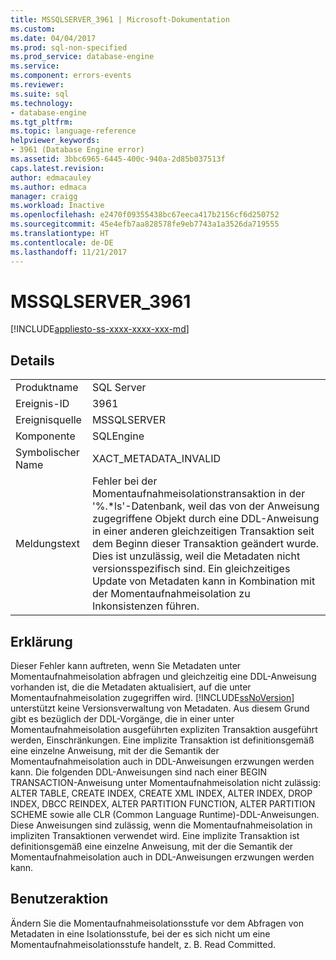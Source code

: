 ```yaml
---
title: MSSQLSERVER_3961 | Microsoft-Dokumentation
ms.custom: 
ms.date: 04/04/2017
ms.prod: sql-non-specified
ms.prod_service: database-engine
ms.service: 
ms.component: errors-events
ms.reviewer: 
ms.suite: sql
ms.technology:
- database-engine
ms.tgt_pltfrm: 
ms.topic: language-reference
helpviewer_keywords:
- 3961 (Database Engine error)
ms.assetid: 3bbc6965-6445-400c-940a-2d85b037513f
caps.latest.revision: 
author: edmacauley
ms.author: edmaca
manager: craigg
ms.workload: Inactive
ms.openlocfilehash: e2470f09355438bc67eeca417b2156cf6d250752
ms.sourcegitcommit: 45e4efb7aa828578fe9eb7743a1a3526da719555
ms.translationtype: HT
ms.contentlocale: de-DE
ms.lasthandoff: 11/21/2017
---
```

# <a name="mssqlserver3961"></a>MSSQLSERVER_3961
[!INCLUDE[appliesto-ss-xxxx-xxxx-xxx-md](../../includes/appliesto-ss-xxxx-xxxx-xxx-md.md)]
  
## <a name="details"></a>Details  
  
|||  
|-|-|  
|Produktname|SQL Server|  
|Ereignis-ID|3961|  
|Ereignisquelle|MSSQLSERVER|  
|Komponente|SQLEngine|  
|Symbolischer Name|XACT_METADATA_INVALID|  
|Meldungstext|Fehler bei der Momentaufnahmeisolationstransaktion in der '%.*ls'-Datenbank, weil das von der Anweisung zugegriffene Objekt durch eine DDL-Anweisung in einer anderen gleichzeitigen Transaktion seit dem Beginn dieser Transaktion geändert wurde.  Dies ist unzulässig, weil die Metadaten nicht versionsspezifisch sind. Ein gleichzeitiges Update von Metadaten kann in Kombination mit der Momentaufnahmeisolation zu Inkonsistenzen führen.|  
  
## <a name="explanation"></a>Erklärung  
Dieser Fehler kann auftreten, wenn Sie Metadaten unter Momentaufnahmeisolation abfragen und gleichzeitig eine DDL-Anweisung vorhanden ist, die die Metadaten aktualisiert, auf die unter Momentaufnahmeisolation zugegriffen wird. [!INCLUDE[ssNoVersion](../../includes/ssnoversion-md.md)] unterstützt keine Versionsverwaltung von Metadaten. Aus diesem Grund gibt es bezüglich der DDL-Vorgänge, die in einer unter Momentaufnahmeisolation ausgeführten expliziten Transaktion ausgeführt werden, Einschränkungen. Eine implizite Transaktion ist definitionsgemäß eine einzelne Anweisung, mit der die Semantik der Momentaufnahmeisolation auch in DDL-Anweisungen erzwungen werden kann. Die folgenden DDL-Anweisungen sind nach einer BEGIN TRANSACTION-Anweisung unter Momentaufnahmeisolation nicht zulässig: ALTER TABLE, CREATE INDEX, CREATE XML INDEX, ALTER INDEX, DROP INDEX, DBCC REINDEX, ALTER PARTITION FUNCTION, ALTER PARTITION SCHEME sowie alle CLR (Common Language Runtime)-DDL-Anweisungen. Diese Anweisungen sind zulässig, wenn die Momentaufnahmeisolation in impliziten Transaktionen verwendet wird. Eine implizite Transaktion ist definitionsgemäß eine einzelne Anweisung, mit der die Semantik der Momentaufnahmeisolation auch in DDL-Anweisungen erzwungen werden kann.  
  
## <a name="user-action"></a>Benutzeraktion  
Ändern Sie die Momentaufnahmeisolationsstufe vor dem Abfragen von Metadaten in eine Isolationsstufe, bei der es sich nicht um eine Momentaufnahmeisolationsstufe handelt, z. B. Read Committed.  
  
